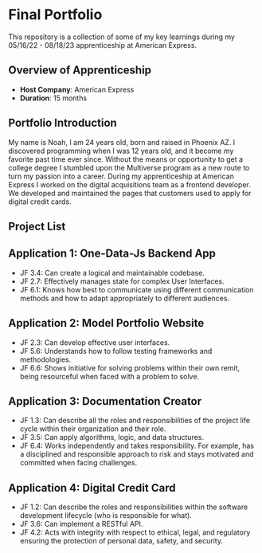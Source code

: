# Final Portfolio

This repository is a collection of some of my key learnings during my 05/16/22 - 08/18/23 apprenticeship at American Express.

## Overview of Apprenticeship
- **Host Company**: American Express
- **Duration**: 15 months

## Portfolio Introduction
My name is Noah, I am 24 years old, born and raised in Phoenix AZ. I discovered programming when I was 12 years old, and it become my favorite past time ever since. Without the means or opportunity to get a college degree I stumbled upon the Multiverse program as a new route to turn my passion into a career.
During my apprenticeship at American Express I worked on the digital acquisitions team as a frontend developer. We developed and maintained the pages that customers used to apply for digital credit cards.

## Project List

## Application 1: One-Data-Js Backend App
- JF 3.4: Can create a logical and maintainable codebase.
- JF 2.7: Effectively manages state for complex User Interfaces.
- JF 6.1: Knows how best to communicate using different communication methods and how to adapt appropriately to different audiences.

## Application 2: Model Portfolio Website
- JF 2.3: Can develop effective user interfaces.
- JF 5.6: Understands how to follow testing frameworks and methodologies.
- JF 6.6: Shows initiative for solving problems within their own remit, being resourceful when faced with a problem to solve.

## Application 3: Documentation Creator
- JF 1.3: Can describe all the roles and responsibilities of the project life cycle within their organization and their role.
- JF 3.5: Can apply algorithms, logic, and data structures.
- JF 6.4: Works independently and takes responsibility. For example, has a disciplined and responsible approach to risk and stays motivated and committed when facing challenges.

## Application 4: Digital Credit Card
- JF 1.2: Can describe the roles and responsibilities within the software development lifecycle (who is responsible for what).
- JF 3.6: Can implement a RESTful API.
- JF 4.2: Acts with integrity with respect to ethical, legal, and regulatory ensuring the protection of personal data, safety, and security.
